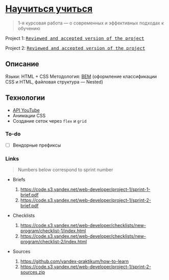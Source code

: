 # [Научиться учиться](http://artginzburg.github.io/how-to-learn/)
> 1-я курсовая работа — о современных и эффективных подходах к обучению

Project 1: <kbd>[Reviewed and accepted version of the project](https://github.com/artginzburg/how-to-learn/tree/project-1_review-3-final)</kbd>

Project 2: <kbd>[Reviewed and accepted version of the project](https://github.com/artginzburg/how-to-learn/tree/project-2_final)</kbd>

## Описание
Языки: HTML + CSS
Методология: [BEM](https://bem.info) (оформление классификации CSS и HTML, файловая структура — Nested)

## Технологии
- [API YouTube](https://developers.google.com/youtube/v3)
- Анимации CSS
- Создание сеток через `flex` и `grid`

### To-do
- [ ] Вендорные префиксы

### Links
> Numbers below correspond to sprint number

- Briefs
  1. https://code.s3.yandex.net/web-developer/project-1/sprint-1-brief.pdf
  2. https://code.s3.yandex.net/web-developer/project-1/sprint-2-brief.pdf

- Checklists
  1. https://code.s3.yandex.net/web-developer/checklists/new-program/checklist-1/index.html
  2. https://code.s3.yandex.net/web-developer/checklists/new-program/checklist-2/index.html

- Sources
  1. https://github.com/yandex-praktikum/how-to-learn
  2. https://code.s3.yandex.net/web-developer/project-1/sprint-2-sources.zip
